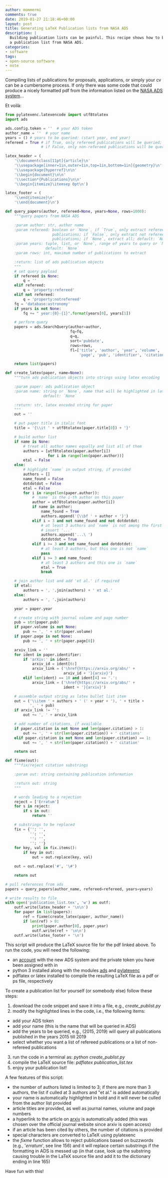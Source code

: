 ```yaml
---
author: mommermi
comments: true
date: 2019-01-27 21:18:46+00:00
layout: post
title: Generating LaTeX Publication lists from NASA ADS
description: |
  Building publication lists can be painful. This recipe shows how to build
  a publication list from NASA ADS.
categories:
- software
tags:
- open-source software
- note
---
```


Compiling lists of publications for proposals, applications, or simply your cv can be a cumbersome process. If only there was some code that could produce a nicely formatted pdf from the information listed on the [NASA ADS system](https://ui.adsabs.harvard.edu/#)...

Et voilà:

```python
from pylatexenc.latexencode import utf8tolatex
import ads

ads.config.token = ''  # your ADS token
author_name = ''  # your name
years = () # years to be queried: (start year, end year)
refereed = True # if True, only refereed publications will be queried;
                # if False, only non-refereed publications will be queried

latex_header = (
    '\\documentclass[11pt]{article}\n'
    '\\usepackage[inner=1in,outer=1in,top=1in,bottom=1in]{geometry}\n'
    '\\usepackage{hyperref}\n\n'
    '\\begin{document}\n\n'
    '\\section*{Publications}\n\n'
    '\\begin{itemize}\itemsep 0pt\n')

latex_footer = (
    '\\end{itemize}\n'
    '\\end{document}\n')

def query_papers(author, refereed=None, years=None, rows=1000):
    """query papers from NASA ADS

    :param author: str, author name
    :param refereed: boolean or `None`, if `True`, only extract refereed
                     publications; if `False`, only extract not refereed
                     publications; if `None`, extract all; default: `None`
    :param years: tuple, list, or `None`, range of years to query or `None`,
                  default: `None`
    :param rows: int, maximum number of publications to extract

    :return: list of ads publication objects
    """
    # set query payload
    if refereed is None:
        q = ''
    elif refereed:
        q = 'property:refereed'
    elif not refereed:
        q = 'property:notrefereed'
    fq = 'database:astronomy'
    if years is not None:
        fq += " year:{0}-{1}".format(years[0], years[1])

    # perform query
    papers = ads.SearchQuery(author=author,
                             fq=fq,
                             q=q,
                             sort='pubdate',
                             rows=rows,
                             fl=['title', 'author', 'year', 'volume',
                                 'page', 'pub', 'identifier', 'citation'])

    return list(papers)

def create_latex(paper, name=None):
    """turn ads publication objects into strings using latex encoding

    :param paper: ads publication object
    :param name: string or `None`, name that will be highlighted in latex,
                 default: `None`

    :return: str, latex encoded string for paper
    """
    out = ''

    # put paper title in italic font
    title = '{\\it ' + utf8tolatex(paper.title[0]) + '}'

    # build author list
    if name is None:
        # treat all author names equally and list all of them
        authors = [utf8tolatex(paper.author[i])
                   for i in range(len(paper.author))]
        etal = False
    else:
        # highlight `name` in output string, if provided
        authors = []
        name_found = False
        dotdotdot = False
        etal = False
        for i in range(len(paper.author)):
            # `name` is the i-th author on this paper
            author = utf8tolatex(paper.author[i])
            if name in author:
                name_found = True
                authors.append('{\\bf ' + author + '}')
            elif i = 3 and not name_found and not dotdotdot:
                # at least 3 authors and `name` is not among the first 3;
                # insert '...'
                authors.append('...\ ')
                dotdotdot = True
            elif i >= 3 and not name_found and dotdotdot:
                # at least 3 authors, but this one is not `name`
                pass
            elif i >= 3 and name_found:
                # at least 3 authors and this one is `name`
                etal = True
                break

    # join author list and add 'et al.' if required
    if etal:
        authors = ', '.join(authors) + ' et al.'
    else:
        authors = ', '.join(authors)

    year = paper.year

    # create string with journal volume and page number
    pub = str(paper.pub)
    if paper.volume is not None:
        pub += ', ' + str(paper.volume)
    if paper.page is not None:
        pub += ', ' + str(paper.page[0])

    arxiv_link = ''
    for ident in paper.identifier:
        if 'arXiv:' in ident:
            arxiv_id = ident[6:]
            arxiv_link = ('\href{https://arxiv.org/abs/' +
                          arxiv_id + '}{arxiv}')
        elif len(ident) == 10 and ident[4] == '.':
            arxiv_link = ('\href{https://arxiv.org/abs/' +
                          ident + '}{arxiv}')

    # assemble output string as latex bullet list item
    out = ('\\item ' + authors + ' (' + year + '), ' + title +
           ', ' + pub)
    if arxiv_link != '':
        out += ', ' + arxiv_link

    # add number of citations, if available
    if paper.citation is not None and len(paper.citation) > 1:
        out += ', ' + str(len(paper.citation)) + ' citations'
    elif paper.citation is not None and len(paper.citation) == 1:
        out += ', ' + str(len(paper.citation)) + ' citation'

    return out

def fixme(out):
    """fix/reject citation substrings

    :param out: string containing publication information

    :return out: string
    """

    # words leading to a rejection
    reject = ['Erratum']
    for s in reject:
        if s in out:
            return ''

    # substrings to be replaced
    fix = {'': '',
           '': '',
           '': '',
           '': ''}
    for key, val in fix.items():
        if key in out:
            out = out.replace(key, val)

    out = out.replace('#', '\#')

    return out

# pull references from ads
papers = query_papers(author_name, refereed=refereed, years=years)

# write results to file
with open('publication_list.tex', 'w') as outf:
    outf.write(latex_header + '\n\n')
    for paper in list(papers):
        ref = fixme(create_latex(paper, author_name))
        if len(ref) > 0:
            print(paper.author[0], paper.year)
            outf.write(ref + '\n\n')
    outf.write(latex_footer + '\n')
```

This script will produce the LaTeX source file for the pdf linked above. To run the code, you will need the following:
	
  * an [account](https://ui.adsabs.harvard.edu/#user/account/register) with the new ADS system and the private token you have been assigned with in
  * python 3 installed along with the modules [ads](https://github.com/andycasey/ads) and [pylatexenc](https://github.com/phfaist/pylatexenc)
  * pdflatex or latex installed to compile the resulting LaTeX file as a pdf or ps file, respectively

To create a publication list for yourself (or somebody else) follow these steps:
	
  1. download the code snippet and save it into a file, e.g., _create_publist.py_
  2. modify the highlighted lines in the code, i.e., the following items:

   * add your ADS token
   * add your name (this is the name that will be queried in ADS)
   * add the years to be queried, e.g., (2015, 2019) will query all publications published in the years 2015 till 2019
   * select whether you want a list of refereed publications or a list of non-refereed publications

  3. run the code in a terminal as: _python create_publist.py_
  4. compile the LaTeX source file: _pdflatex publication_list.tex_
  5. enjoy your publication list!


A few features of this script:

  * the number of authors listed is limited to 3; if there are more than 3 authors, the list if culled at 3 authors and "et al." is added automatically
  * your name is automatically highlighted in bold and it will never be culled from the author list provided
  * article titles are provided, as well as journal names, volume and page numbers
  * a hyperlink to the article on [arxiv](https://arxiv.org/) is automatically added (this was chosen over the official journal website since arxiv is open access)
  * if an article has been cited by others, the number of citations is provided
  * special characters are converted to LaTeX using pylatexenc
  * the _fixme_ function allows to reject publications based on buzzwords (e.g., '_erratum_', see line 156) and it will replace certain substrings if the formatting in ADS is messed up (in that case, look up the substring causing trouble in the LaTeX source file and add it to the dictionary ending in line 165)


Have fun with this!


